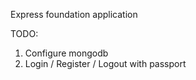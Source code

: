 Express foundation application

TODO:
1. Configure mongodb
2. Login / Register / Logout with passport
